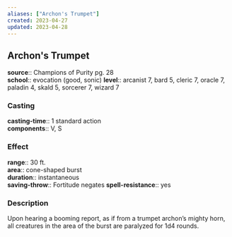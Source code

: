 ```yaml
---
aliases: ["Archon's Trumpet"]
created: 2023-04-27
updated: 2023-04-28
---
```


## Archon's Trumpet

**source**:: Champions of Purity pg. 28  
**school**:: evocation (good, sonic)
**level**:: arcanist 7, bard 5, cleric 7, oracle 7, paladin 4, skald 5, sorcerer 7, wizard 7

### Casting

**casting-time**:: 1 standard action  
**components**:: V, S

### Effect

**range**:: 30 ft.  
**area**:: cone-shaped burst  
**duration**:: instantaneous  
**saving-throw**:: Fortitude negates
**spell-resistance**:: yes

### Description

Upon hearing a booming report, as if from a trumpet archon’s mighty horn, all creatures in the area of the burst are paralyzed for 1d4 rounds.
